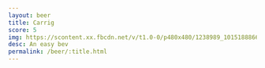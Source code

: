 ```yaml
---
layout: beer
title: Carrig
score: 5
img: https://scontent.xx.fbcdn.net/v/t1.0-0/p480x480/1238989_10151888668133745_55669060_n.jpg?oh=64fbb2dcdf54431af6e21f3ac8c7a5df&oe=58D880E2
desc: An easy bev
permalink: /beer/:title.html
---
```

